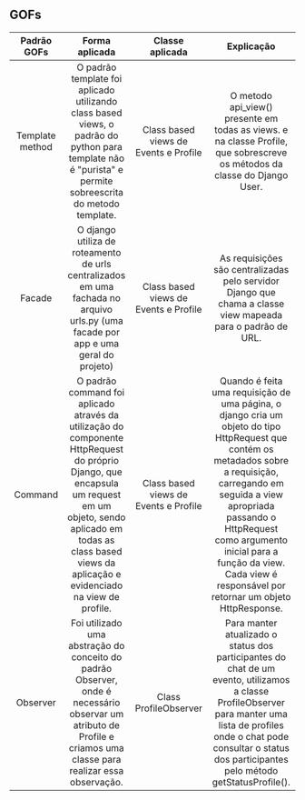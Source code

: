 ## GOFs

|Padrão GOFs|Forma aplicada|Classe aplicada|Explicação|
|:-----------:|:-----------:|:--------------:|:-----------:|
|Template method|	O padrão template foi aplicado utilizando class based views, o padrão do python para template não é "purista" e permite sobreescrita do metodo template.|	Class based views de Events e Profile	| O metodo api_view() presente em todas as views. e na classe Profile, que sobrescreve os métodos da classe do Django User.|
|Facade	|O django utiliza de roteamento de urls centralizados em uma fachada no arquivo urls.py (uma facade por app e uma geral do projeto)|	Class based views de Events e Profile	|As requisições são centralizadas pelo servidor Django que chama a classe view mapeada para o padrão de URL.|
|Command|	O padrão command foi aplicado através da utilização do componente HttpRequest do próprio Django, que encapsula um request em um objeto, sendo aplicado em todas as class based views da aplicação e evidenciado na view de profile.	|Class based views de Events e Profile |	Quando é feita uma requisição de uma página, o django cria um objeto do tipo HttpRequest que contém os metadados sobre a requisição, carregando em seguida a view apropriada passando o HttpRequest como argumento inicial para a função da view. Cada view é responsável por retornar um objeto HttpResponse.|
|Observer|Foi utilizado uma abstração do conceito do padrão Observer, onde é necessário observar um atributo de Profile e criamos uma classe para realizar essa observação.|Class ProfileObserver|Para manter atualizado o status dos participantes do chat de um evento, utilizamos a classe ProfileObserver para manter uma lista de profiles onde o chat pode consultar o status dos participantes pelo método getStatusProfile().|
